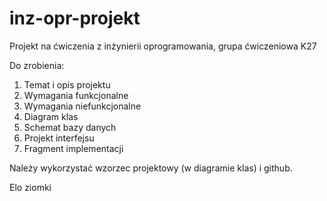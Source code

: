 # inz-opr-projekt
Projekt na ćwiczenia z inżynierii oprogramowania, grupa ćwiczeniowa K27

Do zrobienia:
1) Temat i opis projektu
2) Wymagania funkcjonalne
3) Wymagania niefunkcjonalne
4) Diagram klas
5) Schemat bazy danych
6) Projekt interfejsu
7) Fragment implementacji

Należy wykorzystać wzorzec projektowy (w diagramie klas) i github.

Elo ziomki
